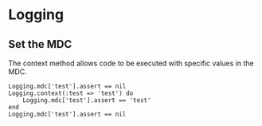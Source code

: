# Logging

## Set the MDC

The context method allows code to be executed with specific values in the MDC.

    Logging.mdc['test'].assert == nil
    Logging.context(:test => 'test') do
        Logging.mdc['test'].assert == 'test'
    end
    Logging.mdc['test'].assert == nil
